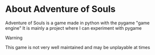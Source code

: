 # About Adventure of Souls
Adventure of Souls is a game made in python with the pygame "game engine"
It is mainly a project where I can experiment with pygame

>[!Warning]
>This game is not very well maintained and may be unplayable at times